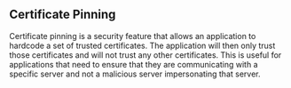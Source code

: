 ## Certificate Pinning

Certificate pinning is a security feature that allows an application to hardcode a set of trusted certificates. The application will then only trust those certificates and will not trust any other certificates. This is useful for applications that need to ensure that they are communicating with a specific server and not a malicious server impersonating that server.
